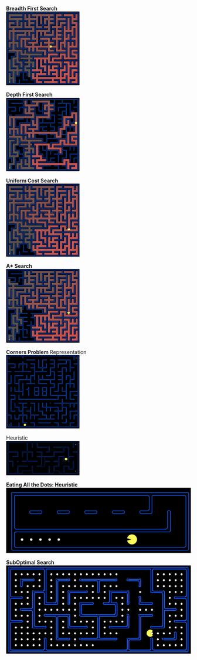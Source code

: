 **Breadth First Search**
</br>
<img src="/search/imgs/BFS.png" alt="BFS" width="200px"/>
</br>

**Depth First Search**
</br>
<img src="/search/imgs/DFS.png" alt="DFS" width="200px"/>
</br>

**Uniform Cost Search**
</br>
<img src="/search/imgs/UCS.png" alt="UCS" width="200px"/>
</br>

**A\* Search**
</br>
<img src="/search/imgs/A*.png" alt="A* Search" width="200px"/>
</br>

**Corners Problem**
Representation
</br>
<img src="/search/imgs/CornerProb.png" alt="Rep" width="200px"/>
</br>

Heuristic
</br>
<img src="/search/imgs/CornerHeuristic.png" alt="Heur" width="200px"/>
</br>


**Eating All the Dots: Heuristic**
</br>
<img src="/search/imgs/EatingDots.png" alt="Eating" with="100px"/>
</br>

**SubOptimal Search**
</br>
<img src="/search/imgs/SubOptimal.png" alt="SubOptimal" with="100px"/>
</br>

